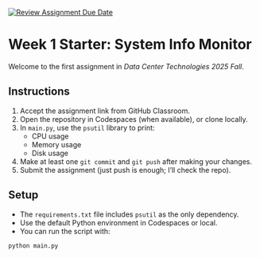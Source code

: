 [![Review Assignment Due Date](https://classroom.github.com/assets/deadline-readme-button-22041afd0340ce965d47ae6ef1cefeee28c7c493a6346c4f15d667ab976d596c.svg)](https://classroom.github.com/a/mxK_Ifb-)
# Week 1 Starter: System Info Monitor

Welcome to the first assignment in *Data Center Technologies 2025 Fall*.

## Instructions

1. Accept the assignment link from GitHub Classroom.
2. Open the repository in Codespaces (when available), or clone locally.
3. In `main.py`, use the `psutil` library to print:
   - CPU usage
   - Memory usage
   - Disk usage
4. Make at least one `git commit` and `git push` after making your changes.
5. Submit the assignment (just push is enough; I’ll check the repo).

## Setup

- The `requirements.txt` file includes `psutil` as the only dependency.
- Use the default Python environment in Codespaces or local.
- You can run the script with:

```bash
python main.py
